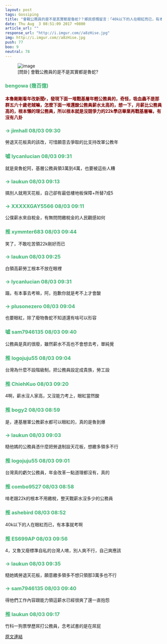 ```yaml
---
layout: post
tags: Gossiping
title: "會戰公務員的是不是其實都是魯蛇?？鄉民感慨留言：「40k以下的人在眼紅而已，有本事就考啊」。"
date: Thu Aug  3 08:51:09 2017 +0800
article_url: ""
response_url: "http://i.imgur.com//a8zHise.jpg"
img: http://i.imgur.com//a8zHise.jpg
push: 77
boo: 9
neutral: 78
---
```


<figure>
<img src="http://i.imgur.com//a8zHise.jpg" alt="image">
<figcaption>
[問卦] 會戰公務員的是不是其實都是魯蛇?
</figcaption>
</figure>



<h3 style="color:MediumSeaGreen;">bengowa (幾百億)</h3>

<h4 style="color:Maroon;">本魯剛剛看年改新聞r，發現下面一堆戰基層年輕公務員的，奇怪，吸血蟲不是那群五六十歲老賊嘛，怎麼下面一堆還酸公務員薪水太高的，想一下，月薪比公務員高的，根本懶的理公務員，所以根本就是沒競爭力的22k學店畢業再戰基層嘛，有沒有八卦</h4>

<h3 style="color:MediumSeaGreen;">→ jimhall 08/03 09:30</h3>

<p>勞退天花板真的該改，可惜願意去爭取的比支持改軍公教年</p>

<h3 style="color:MediumSeaGreen;">噓 lycanlucian 08/03 09:31</h3>

<p>就是臭魯蛇阿，基層公務員領3萬到4萬，也要被這些人糟</p>

<h3 style="color:MediumSeaGreen;">→ laukun 08/03 09:13</h3>

<p>搞別人就用天花板，自己卻有最低樓地板保障+所替7成5</p>

<h3 style="color:MediumSeaGreen;">→ XXXXXGAY5566 08/03 09:11</h3>

<p>公僕薪水來自稅金，有無問問繳稅金的人民觀感如何</p>

<h3 style="color:MediumSeaGreen;">推 xymmter683 08/03 09:44</h3>

<p>笑了，不敢吃苦領22k剛好而已</p>

<h3 style="color:MediumSeaGreen;">→ laukun 08/03 09:25</h3>

<p>白領高薪勞工根本不放在眼裡</p>

<h3 style="color:MediumSeaGreen;">→ lycanlucian 08/03 09:31</h3>

<p>蹋，有本事去考嘛，阿，抱歉你就是考不上才會酸</p>

<h3 style="color:MediumSeaGreen;">→ plusonezero 08/03 09:04</h3>

<p>也要眼紅，除了廢物魯蛇不知道還有啥可以形容</p>

<h3 style="color:MediumSeaGreen;">噓 sam7946135 08/03 09:40</h3>

<p>公務員是真的很廢，雖然薪水不高也不會想去考，單純覺</p>

<h3 style="color:MediumSeaGreen;">推 logojuju55 08/03 09:04</h3>

<p>台灣為什麼不設階級制，把公務員設定成貴族，勞工設</p>

<h3 style="color:MediumSeaGreen;">推 ChiehKuo 08/03 09:20</h3>

<p>4啊，薪水沒人家高，又沒能力考上，眼紅當然酸</p>

<h3 style="color:MediumSeaGreen;">推 bogy2 08/03 08:59</h3>

<p>是，連基層軍公教薪水都可以眼紅的，真的是魯到爆</p>

<h3 style="color:MediumSeaGreen;">→ laukun 08/03 09:03</h3>

<p>糙他媽的公務員憑什麼把勞退制設天花板，想繳多領多不行</p>

<h3 style="color:MediumSeaGreen;">推 logojuju55 08/03 09:01</h3>

<p>台灣真的虧欠公務員，年金改革一點道理都沒有，真的</p>

<h3 style="color:MediumSeaGreen;">推 combo9527 08/03 08:58</h3>

<p>啃老跟22k的根本不用繳稅，整天戰薪水沒多少的公務員</p>

<h3 style="color:MediumSeaGreen;">推 ashebird 08/03 08:52</h3>

<p>40k以下的人在眼紅而已，有本事就考啊</p>

<h3 style="color:MediumSeaGreen;">推 ES699AP 08/03 09:56</h3>

<p>4，又魯又廢標準自私的台灣人唷，別人爽不行，自己爽應該</p>

<h3 style="color:MediumSeaGreen;">→ laukun 08/03 09:35</h3>

<p>糙她媽勞退天花板，願意繳多領多不想只領那3萬多也不行</p>

<h3 style="color:MediumSeaGreen;">→ sam7946135 08/03 09:40</h3>

<p>得他們工作內容跟能力領這薪水已經很爽了還一直抱怨</p>

<h3 style="color:MediumSeaGreen;">推 laukun 08/03 09:17</h3>

<p>竹科一狗票學歷屌打公務員，念考試書的是在屌屁</p>

<a href = "https://www.ptt.cc/bbs/Gossiping/M.1501721472.A.6CE.html">原文連結</a>

